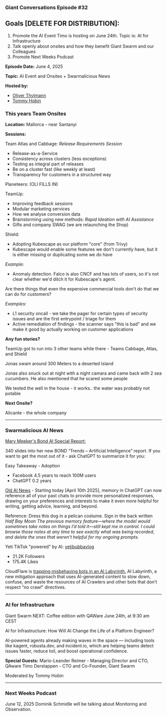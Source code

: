 ### Giant Conversations Episode #32

## Goals [DELETE FOR DISTRIBUTION]: 
1. Promote the AI Event Timo is hosting on June 24th. Topic is: AI for Infrastructure
2. Talk openly about onsites and how they benefit Giant Swarm and our Colleagues
3. Promote Next Weeks Podcast

**Episode Date:** June 4, 2025

**Topic:**
AI Event and Onsites + Swarmalicious News

**Hosted by:** 

* [Oliver Thylmann](https://www.linkedin.com/in/thylmann/)
* [Tommy Hobin](https://www.linkedin.com/in/tommy-hobin/)


### This years Team Onsites

**Location:** Mallorca - near Santanyi

**Sessions:**

Team Atlas and Cabbage: _Release Requirements Session_
- Release-as-a-Service
- Consistency across clusters (less exceptions)
- Testing as integral part of releases
- Be on a cluster fast (like weekly at least)
- Transparency for customers in a structured way

Planeteers: (OLI FILLS IN)

TeamUp: 
- Improving feedback sessions
- Modular marketing services
- How we analyse conversion data
- Brainstorming using new methods: _Rapid Ideation with AI Assistance_
- Gifts and company SWAG (we are relaunching the Shop)

Shield:

- Adopting Kubescape as our platform "core" (from Trivy)
- Kubescape would enable some features we don't currently have, but it is either missing or duplicating some we do have

_Example:_ 
- Anomaly detection. Falco is also CNCF and has lots of users, so it's not clear whether we'd ditch it for Kubescape's agent.

Are there things that even the expensive commercial tools don't do that we can do for customers?

_Examples:_
- L1 security oncall - we take the pager for certain types of security issues and are the first entrypoint / triage for them
- Active remediation of findings - the scanner says "this is bad" and we make it good by actually working on customer applications

**Any fun stories?**

TeamUp got to run into 3 other teams while there - Teams Cabbage, Atlas, and Shield

Jonas swam around 300 Meters to a deserted Island

Jonas also snuck out at night with a night camara and came back with 2 sea cucumbers. He also mentioned that he scared some people

We tested the well in the house - it works.. the water was probably not potable

**Next Onsite?**

Alicante - the whole company

------------------------------------------------------------------------------------------------------------------------------

### Swarmalicious AI News

[Mary Meeker's Bond AI Special Report:](https://www.bondcap.com/reports/tai)

340 slides into her new BOND “Trends – Artificial Intelligence” report. If you want to get the most out of it - ask ChatGPT to summarize it for you: 

Easy Takeaway - Adoption
- Facebook 4.5 years to reach 100M users
- ChatGPT 0.2 years

[Old AI News](https://simonwillison.net/2025/May/21/chatgpt-new-memory/) - Starting today [April 10th 2025], memory in ChatGPT can now reference all of your past chats to provide more personalized responses, drawing on your preferences and interests to make it even more helpful for writing, getting advice, learning, and beyond.

Reference: Dress this dog in a pelican costume. Sign in the back written _Half Bay Moon_
_The previous memory feature—where the model would sometimes take notes on things I’d told it—still kept me in control. I could browse those notes at any time to see exactly what was being recorded, and delete the ones that weren’t helpful for my ongoing prompts._

Yeti TikTok "powered" by AI: [yetibubbavlog](https://www.tiktok.com/@yetibubbavlog)
- 21.2K Followers
- 175.4K Likes

CloudFlare is [trapping misbehaving bots in an AI Labyrinth.](https://blog.cloudflare.com/ai-labyrinth/)
AI Labyrinth, a new mitigation approach that uses AI-generated content to slow down, confuse, and waste the resources of AI Crawlers and other bots that don’t respect “no crawl” directives. 

------------------------------------------------------------------------------------------------------------------------------

### AI for Infrastructure

Giant Swarm NEXT: Coffee edition with QAWare 
June 24th, at 9:30 am CEST

AI for Infrastructure: How Will AI Change the Life of a Platform Engineer?

AI-powered agents already making waves in the space — including tools like kagent, robusta.dev, and incident.io, which are helping teams detect issues faster, reduce toil, and boost operational confidence.

**Special Guests:**
Mario-Leander Reimer - Managing Director and CTO, QAware
Timo Derstappen - CTO and Co-Founder, Giant Swarm

Moderated by Tommy Hobin

------------------------------------------------------------------------------------------------------------------------------

### Next Weeks Podcast

June 12, 2025 Dominik Schmidle will be talking about Monitoring and Observation.






